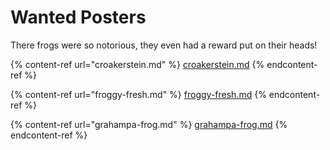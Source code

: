 # Wanted Posters

There frogs were so notorious, they even had a reward put on their heads!

{% content-ref url="croakerstein.md" %}
[croakerstein.md](croakerstein.md)
{% endcontent-ref %}

{% content-ref url="froggy-fresh.md" %}
[froggy-fresh.md](froggy-fresh.md)
{% endcontent-ref %}

{% content-ref url="grahampa-frog.md" %}
[grahampa-frog.md](grahampa-frog.md)
{% endcontent-ref %}
